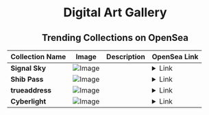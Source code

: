 <div align="center">

# Digital Art Gallery

## Trending Collections on OpenSea

| Collection Name                       | Image                                                                                     | Description                       | OpenSea Link                                                                                          |
|---------------------------------------|-------------------------------------------------------------------------------------------|-----------------------------------|--------------------------------------------------------------------------------------------------------|
| **Signal Sky** | ![Image](https://i.seadn.io/s/raw/files/d10a1fbdd0a43a346e4da37c81f2f6ed.jpg?w=500&auto=format?w=200&auto=format) |  | <details><summary>Link</summary>[Signal Sky](https://opensea.io/collection/signal-sky)</details> |
| **Shib Pass** | ![Image](https://i.seadn.io/s/raw/files/f59fdbdcd183f7d67803cb0e9b8c4cb9.png?w=500&auto=format?w=200&auto=format) |  | <details><summary>Link</summary>[Shib Pass](https://opensea.io/collection/shib-pass-941)</details> |
| **trueaddress** | ![Image](https://i.seadn.io/s/raw/files/20fa5210bc164a9f65afa128a2768a34.png?w=500&auto=format?w=200&auto=format) |  | <details><summary>Link</summary>[trueaddress](https://opensea.io/collection/trueaddress)</details> |
| **Cyberlight** | ![Image](https://i.seadn.io/s/raw/files/a5c3b3993eadb0bb8ac0cce1aee058d7.jpg?w=500&auto=format?w=200&auto=format) |  | <details><summary>Link</summary>[Cyberlight](https://opensea.io/collection/cyberlight)</details> |

</div>